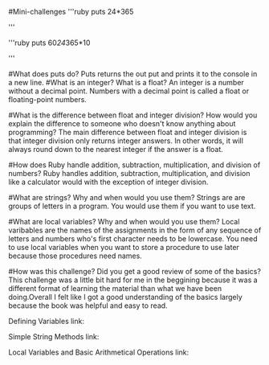 #Mini-challenges
'''ruby
puts 24*365

'''

'''ruby
puts 60*24*365*10

'''


#What does puts do?
Puts returns the out put and prints it to the console in a new line.
#What is an integer? What is a float?
An integer is a number without a decimal point. Numbers with a decimal point is called a float or floating-point numbers.

#What is the difference between float and integer division? How would you explain the difference to someone who doesn't know anything about programming?
The main difference between float and integer division is that integer division only returns integer answers. In other words, it will always round down to the nearest integer if the answer is a float.

#How does Ruby handle addition, subtraction, multiplication, and division of numbers?
Ruby handles addition, subtraction, multiplication, and division like a calculator would with the exception of integer division.

#What are strings? Why and when would you use them?
Strings are are groups of letters in a program. You would use them if you want to use text.

#What are local variables? Why and when would you use them?
Local varibables are the names of the assignments in the form of any sequence of letters and numbers who's first character needs to be lowercase. You need to use local variables when you want to store a procedure to use later because those procedures need names.

#How was this challenge? Did you get a good review of some of the basics?
This challenge was a little bit hard for me in the beggining because it was a different format of learning the material than what we have been doing.Overall I felt like I got a good understanding of the basics largely because the book was helpful and easy to read.

Defining Variables link:

Simple String Methods link:

Local Variables and Basic Arithmetical Operations link: